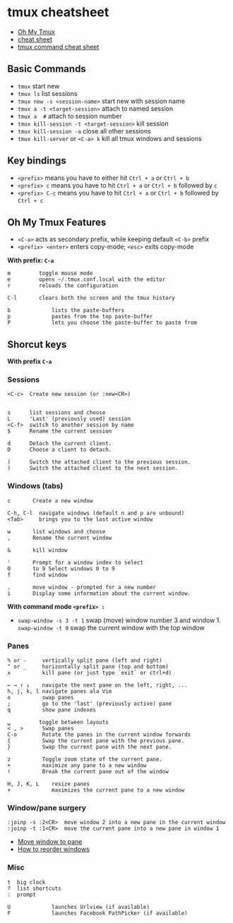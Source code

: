 # tmux cheatsheet

- [Oh My Tmux](https://github.com/gpakosz/.tmux)
- [cheat sheet](https://gist.github.com/henrik/1967800)
- [tmux command cheat sheet](https://gist.github.com/leoluyi/484f70a9f46040355452e9c40f9109b4)

## Basic Commands

- `tmux` start new
- `tmux ls` list sessions
- `tmux new -s <session-name>` start new with session name
- `tmux a -t <target-session>` attach to named session
- `tmux a  #` attach to session number
- `tmux kill-session -t <target-session>` kill session
- `tmux kill-session -a` close all other sessions
- `tmux kill-server` or `<C-a> k` kill all tmux windows and sessions

## Key bindings

- `<prefix>` means you have to either hit `Ctrl + a` or `Ctrl + b`
- `<prefix> c` means you have to hit `Ctrl + a` or `Ctrl + b` followed by `c`
- `<prefix> C-c` means you have to hit `Ctrl + a` or `Ctrl + b` followed by `Ctrl + c`

## Oh My Tmux Features

- `<C-a>` acts as secondary prefix, while keeping default `<C-b>` prefix
- `<prefix> <enter>` enters copy-mode; `<esc>` exits copy-mode

**With prefix: `C-a`**

```
m         toggle mouse mode
e         opens ~/.tmux.conf.local with the editor
r         reloads the configuration

C-l       clears both the screen and the tmux history

b             lists the paste-buffers
p             pastes from the top paste-buffer
P             lets you choose the paste-buffer to paste from
```

## Shorcut keys

**With prefix `C-a`**

### Sessions

```
<C-c>  Create new session (or :new<CR>)


s      list sessions and choose
L      'Last' (previously used) session
<C-f>  switch to another session by name
$      Rename the current session 

d      Detach the current client.
D      Choose a client to detach.

(      Switch the attached client to the previous session.
)      Switch the attached client to the next session.
```

### Windows (tabs)

```
c       Create a new window

C-h, C-l  navigate windows (default n and p are unbound)
<Tab>     brings you to the last active window

w       list windows and choose
,       Rename the current window

&       kill window

'       Prompt for a window index to select
0       to 9 Select windows 0 to 9
f       find window

.       move window - prompted for a new number
i       Display some information about the current window.
```

**With command mode `<prefix> :`**

- `swap-window -s 3 -t 1` swap (move) window number 3 and window 1. `swap-window -t 0` swap the current window with the top window

### Panes

```
% or -     vertically split pane (left and right)
" or _     horizontally split pane (top and bottom)
x          kill pane (or just type `exit` or ctrl+d)

← → ↑ ↓    navigate the next pane on the left, right, ...
h, j, k, l navigate panes ala Vim
o          swap panes
;          go to the 'last' (previously active) pane
q          show pane indexes

⍽         toggle between layouts
< , >      Swap panes
C-o        Rotate the panes in the current window forwards
{          Swap the current pane with the previous pane.
}          Swap the current pane with the next pane.

z          Toggle zoom state of the current pane.
+          maximize any pane to a new window
!          Break the current pane out of the window

H, J, K, L    resize panes
+             maximizes the current pane to a new window
```


### Window/pane surgery

```
:joinp -s :2<CR>  move window 2 into a new pane in the current window
:joinp -t :1<CR>  move the current pane into a new pane in window 1
```

* [Move window to pane](http://unix.stackexchange.com/questions/14300/tmux-move-window-to-pane)
* [How to reorder windows](http://superuser.com/questions/343572/tmux-how-do-i-reorder-my-windows)

### Misc

```
t  big clock
?  list shortcuts
:  prompt

U             launches Urlview (if available)
F             launches Facebook PathPicker (if available)
```
